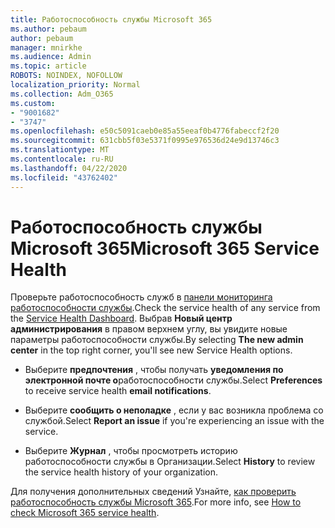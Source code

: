 ```yaml
---
title: Работоспособность службы Microsoft 365
ms.author: pebaum
author: pebaum
manager: mnirkhe
ms.audience: Admin
ms.topic: article
ROBOTS: NOINDEX, NOFOLLOW
localization_priority: Normal
ms.collection: Adm_O365
ms.custom:
- "9001682"
- "3747"
ms.openlocfilehash: e50c5091caeb0e85a55eeaf0b4776fabeccf2f20
ms.sourcegitcommit: 631cbb5f03e5371f0995e976536d24e9d13746c3
ms.translationtype: MT
ms.contentlocale: ru-RU
ms.lasthandoff: 04/22/2020
ms.locfileid: "43762402"
---
```

# <a name="microsoft-365-service-health"></a><span data-ttu-id="1711e-102">Работоспособность службы Microsoft 365</span><span class="sxs-lookup"><span data-stu-id="1711e-102">Microsoft 365 Service Health</span></span>


<span data-ttu-id="1711e-103">Проверьте работоспособность служб в [панели мониторинга работоспособности службы](https://admin.microsoft.com/Adminportal/Home?source=applauncher#/servicehealth).</span><span class="sxs-lookup"><span data-stu-id="1711e-103">Check the service health of any service from the [Service Health Dashboard](https://admin.microsoft.com/Adminportal/Home?source=applauncher#/servicehealth).</span></span> <span data-ttu-id="1711e-104">Выбрав **Новый центр администрирования** в правом верхнем углу, вы увидите новые параметры работоспособности службы.</span><span class="sxs-lookup"><span data-stu-id="1711e-104">By selecting **The new admin center** in the top right corner, you'll see new Service Health options.</span></span>

- <span data-ttu-id="1711e-105">Выберите **предпочтения** , чтобы получать **уведомления по электронной почте о**работоспособности службы.</span><span class="sxs-lookup"><span data-stu-id="1711e-105">Select **Preferences** to receive service health **email notifications**.</span></span>

- <span data-ttu-id="1711e-106">Выберите **сообщить о неполадке** , если у вас возникла проблема со службой.</span><span class="sxs-lookup"><span data-stu-id="1711e-106">Select **Report an issue** if you're experiencing an issue with the service.</span></span>

- <span data-ttu-id="1711e-107">Выберите **Журнал** , чтобы просмотреть историю работоспособности службы в Организации.</span><span class="sxs-lookup"><span data-stu-id="1711e-107">Select **History** to review the service health history of your organization.</span></span> 

<span data-ttu-id="1711e-108">Для получения дополнительных сведений Узнайте, [как проверить работоспособность службы Microsoft 365](https://docs.microsoft.com/office365/enterprise/view-service-health).</span><span class="sxs-lookup"><span data-stu-id="1711e-108">For more info, see [How to check Microsoft 365 service health](https://docs.microsoft.com/office365/enterprise/view-service-health).</span></span> 